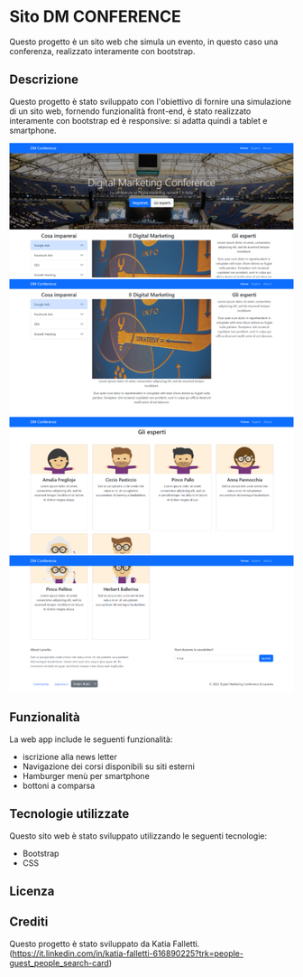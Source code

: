 # Sito DM CONFERENCE

Questo progetto è un sito web che simula un evento, in questo caso una conferenza, realizzato interamente con bootstrap.

## Descrizione

Questo progetto è stato sviluppato con l'obiettivo di fornire una simulazione di un sito web, fornendo funzionalità front-end, è stato realizzato interamente con bootstrap ed è responsive: si adatta quindi a tablet e smartphone.

![Home front del progetto](preview/DMConference1.png)
![varie informazioni](preview/DMConference2.png)
![sezione esperti](preview/DMConference3.png)
![footer](preview/DMConference4.png)

## Funzionalità

La web app include le seguenti funzionalità:

- iscrizione alla news letter
- Navigazione dei corsi disponibili su siti esterni
- Hamburger menù per smartphone
- bottoni a comparsa

## Tecnologie utilizzate

Questo sito web è stato sviluppato utilizzando le seguenti tecnologie:

- Bootstrap
- CSS


## Licenza

<!-- Questo progetto è stato rilasciato sotto la licenza MIT. Per ulteriori informazioni, leggere il file `LICENSE.md`. -->

## Crediti

Questo progetto è stato sviluppato da Katia Falletti.(https://it.linkedin.com/in/katia-falletti-616890225?trk=people-guest_people_search-card)

